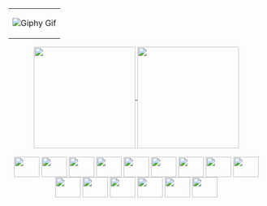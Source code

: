 <div align="center">
<!---
zora004/zora004 is a ✨ special ✨ repository because its `README.md` (this file) appears on your GitHub profile.
You can click the Preview link to take a look at your changes.
--->
<table><tr><td align="center">
  
![Giphy Gif](https://media.giphy.com/media/26tn33aiTi1jkl6H6/giphy.gif)

</td></tr></table>


<div>
  <a href="https://github.com/zora004">
  <img height="200" align="center" src="https://github-readme-stats.vercel.app/api?username=zora004&show_icons=true&theme=transparent" />
  <img height="200" align="center" src="https://github-readme-stats.vercel.app/api/top-langs/?username=zora004&layout=compact&langs_count=16&card_width=320&theme=transparent" />
</div>

<div style="display: inline-block"><br>
    <img align="center" alt="" height="40" width="50" src="https://cdn.jsdelivr.net/gh/devicons/devicon@latest/icons/laravel/laravel-original.svg">
    <img align="center" alt="" height="40" width="50" src="https://cdn.jsdelivr.net/gh/devicons/devicon@latest/icons/html5/html5-original.svg">
    <img align="center" alt="" height="40" width="50" src="https://cdn.jsdelivr.net/gh/devicons/devicon@latest/icons/css3/css3-original.svg">
    <img align="center" alt="" height="40" width="50" src="https://cdn.jsdelivr.net/gh/devicons/devicon@latest/icons/javascript/javascript-original.svg">
   <img align="center" alt="" height="40" width="50" src="https://cdn.jsdelivr.net/gh/devicons/devicon@latest/icons/typescript/typescript-original.svg">
    <img align="center" alt="" height="40" width="50" src="https://cdn.jsdelivr.net/gh/devicons/devicon@latest/icons/jquery/jquery-original.svg">
    <img align="center" alt="" height="40" width="50" src="https://cdn.jsdelivr.net/gh/devicons/devicon@latest/icons/php/php-original.svg">
    <img align="center" alt="" height="40" width="50" src="https://cdn.jsdelivr.net/gh/devicons/devicon@latest/icons/mysql/mysql-original-wordmark.svg">
    <img align="center" alt="" height="40" width="50" src="https://cdn.jsdelivr.net/gh/devicons/devicon@latest/icons/nodejs/nodejs-original-wordmark.svg">
    <img align="center" alt="" height="40" width="50" src="https://cdn.jsdelivr.net/gh/devicons/devicon@latest/icons/graphql/graphql-plain.svg">
    <img align="center" alt="" height="40" width="50" src="https://cdn.jsdelivr.net/gh/devicons/devicon@latest/icons/mongodb/mongodb-original.svg">
    <img align="center" alt="" height="40" width="50" src="https://cdn.jsdelivr.net/gh/devicons/devicon@latest/icons/react/react-original.svg">
    <img align="center" alt="" height="40" width="50" src="https://cdn.jsdelivr.net/gh/devicons/devicon@latest/icons/linux/linux-original.svg">
    <img align="center" alt="" height="40" width="50" src="https://cdn.jsdelivr.net/gh/devicons/devicon@latest/icons/docker/docker-original.svg">
    <img align="center" alt="" height="40" width="50" src="https://cdn.jsdelivr.net/gh/devicons/devicon@latest/icons/amazonwebservices/amazonwebservices-plain-wordmark.svg">
</div>
